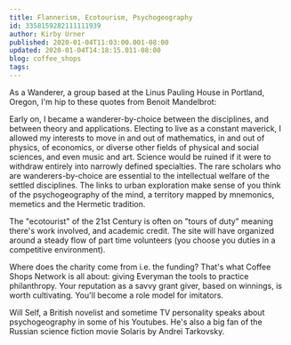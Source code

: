 ```yaml
---
title: Flannerism, Ecotourism, Psychogeography
id: 3358159282111111939
author: Kirby Urner
published: 2020-01-04T11:03:00.001-08:00
updated: 2020-01-04T14:18:15.011-08:00
blog: coffee_shops
tags: 
---
```


As a Wanderer, a group based at the Linus Pauling House in Portland, Oregon, I'm hip to these quotes from Benoit Mandelbrot:

Early on, I became a wanderer-by-choice between the disciplines, and between theory and applications. Electing to live as a constant maverick, I allowed my interests to move in and out of mathematics, in and out of physics, of economics, or diverse other fields of physical and social sciences, and even music and art.
Science would be ruined if it were to withdraw entirely into narrowly defined specialties. The rare scholars who are wanderers-by-choice are essential to the intellectual welfare of the settled disciplines.
The links to urban exploration make sense of you think of the psychogeography of the mind, a territory mapped by mnemonics, memetics and the Hermetic tradition.

The "ecotourist" of the 21st Century is often on "tours of duty" meaning there's work involved, and academic credit.  The site will have organized around a steady flow of part time volunteers (you choose you duties in a competitive environment).

Where does the charity come from i.e. the funding?  That's what Coffee Shops Network is all about: giving Everyman the tools to practice philanthropy.  Your reputation as a savvy grant giver, based on winnings, is worth cultivating.  You'll become a role model for imitators.

Will Self, a British novelist and sometime TV personality speaks about psychogeography in some of his Youtubes.  He's also a big fan of the Russian science fiction movie Solaris by Andrei Tarkovsky.